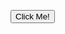 <button onclick="myFunction()">Click Me!</button>

<script>
function myFunction() {
  var x = document.getElementById("demo");
  x.style.fontSize = "25px";
  x.style.color = "green";
}
  String txt = "Hello World";
System.out.println(txt.toUpperCase());   // Outputs "HELLO WORLD"
System.out.println(txt.toLowerCase());   // Outputs "hello world"
  echo peerapat thabwan
</script>
